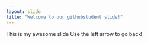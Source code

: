 ```yaml
---
layout: slide
title: "Welcome to our githubstudent slide!"
---
```

This is my awesome slide
Use the left arrow to go back!

